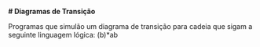 **# Diagramas de Transição**

Programas que simulão um diagrama de transição para cadeia que sigam a seguinte linguagem lógica: (b)*ab